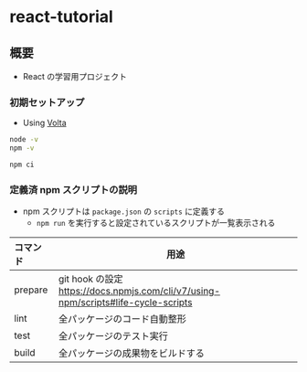 # react-tutorial

## 概要

- React の学習用プロジェクト

### 初期セットアップ

- Using [Volta](https://docs.volta.sh/guide/getting-started)

```sh
node -v
npm -v
```

```sh
npm ci
```

### 定義済 npm スクリプトの説明

- npm スクリプトは `package.json` の `scripts` に定義する
  - `npm run` を実行すると設定されているスクリプトが一覧表示される

| コマンド | 用途                                                                                  |
| :------- | ------------------------------------------------------------------------------------- |
| prepare  | git hook の設定<br>https://docs.npmjs.com/cli/v7/using-npm/scripts#life-cycle-scripts |
| lint     | 全パッケージのコード自動整形                                                          |
| test     | 全パッケージのテスト実行                                                              |
| build    | 全パッケージの成果物をビルドする                                                      |
